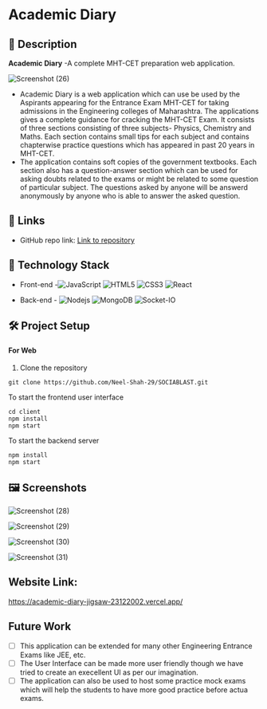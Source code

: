 # **Academic Diary**

## 📝 Description

<strong>Academic Diary</strong> -A complete MHT-CET preparation web application. <br>

![Screenshot (26)](https://user-images.githubusercontent.com/90565934/179588977-7ebe732c-ac17-4586-bf58-93fee861a7b4.png)

- Academic Diary is a web application which can use be used by the Aspirants appearing for the Entrance Exam MHT-CET for taking admissions in the Engineering colleges of Maharashtra. The applications gives a complete guidance for cracking the MHT-CET Exam. It consists of three sections consisting of three subjects- Physics, Chemistry and Maths. Each section contains small tips for each subject and contains chapterwise practice questions which has appeared in past 20 years in MHT-CET.
- The application contains soft copies of the government textbooks. Each section also has a question-answer section which can be used for asking doubts related to the exams or might be related to some question of particular subject. The questions asked by anyone will be answerd anonymously by anyone who is able to answer the asked question.

## 🔗 Links

- GitHub repo link: [Link to repository](https://github.com/Jigsaw-23122002/Mht-Cet-Application)

## 🤖 Technology Stack

- Front-end -![JavaScript](https://img.shields.io/badge/-JavaScript-%23F7DF1C?style=flat-square&logo=javascript&logoColor=000000&labelColor=%23F7DF1C&color=%23FFCE5A)
![HTML5](https://img.shields.io/badge/-HTML5-%23E44D27?style=flat-square&logo=html5&logoColor=ffffff)
![CSS3](https://img.shields.io/badge/-CSS3-%231572B6?style=flat-square&logo=css3)
![React](https://img.shields.io/badge/-React-61DAFB?style=flat-square&logo=react&logoColor=ffffff)

- Back-end - ![Nodejs](https://img.shields.io/badge/-Nodejs-339933?style=flat-square&logo=Node.js&logoColor=ffffff)
![MongoDB](https://img.shields.io/badge/MongoDB-%234ea94b.svg?style=flat-square&logo=mongodb&logoColor=white)
![Socket-IO](https://img.shields.io/badge/-Socket--IO-green)


## 🛠️ Project Setup

#### For Web

1. Clone the repository
```
git clone https://github.com/Neel-Shah-29/SOCIABLAST.git

```
To start the frontend user interface
```
cd client
npm install
npm start
```
To start the backend server
```
npm install
npm start
```

## 🖼 Screenshots

![Screenshot (28)](https://user-images.githubusercontent.com/90565934/179590051-1abe08e1-db01-472a-8af6-8678e1a7b526.png)<br>

![Screenshot (29)](https://user-images.githubusercontent.com/90565934/179590317-cb3221e9-27b3-40c3-b6e2-f1c9f58a73ba.png)<br>

![Screenshot (30)](https://user-images.githubusercontent.com/90565934/179590479-5c62352b-24e5-4f8d-82a3-e45c74dc9df0.png)<br>

![Screenshot (31)](https://user-images.githubusercontent.com/90565934/179590922-4098beeb-40da-437e-b85b-645d47b37b4c.png)<br>


## Website Link:
https://academic-diary-jigsaw-23122002.vercel.app/

## Future Work

- [ ] This application can be extended for many other Engineering Entrance Exams like JEE, etc.
- [ ] The User Interface can be made more user friendly though we have tried to create an execellent UI as per our imagination.
- [ ] The application can also be used to host some practice mock exams which will help the students to have more good practice before actua exams.
